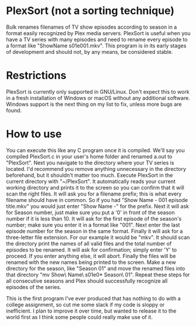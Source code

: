 # PlexSort (not a sorting technique)
Bulk renames filenames of TV show episodes according to season in a format easily recognized by Plex media servers.
PlexSort is useful when you have a TV series with many episodes and need to rename every episode to a format like "ShowName s01e001.mkv". This program is in its early stages of development and should not, by any means, be considered stable.

# Restrictions
PlexSort is currently only supported in GNU/Linux. Don't expect this to work in a fresh installation of Windows or macOS without any additional software. Windows support is the next thing on my list to fix, unless more bugs are found.

# How to use
You can execute this like any C program once it is compiled. We'll say you compiled PlexSort.c in your user's home folder and renamed a.out to "PlexSort". Next you navigate to the directory where your TV series is located. I'd recommend you remove anything unnecessary in the directory beforehand, but it shouldn't matter too much. Execute PlexSort in the current directory with "~/PlexSort". It automatically reads your current working directory and prints it to the screen so you can confirm that it will scan the right files. It will ask you for a filename prefix; this is what every filename should have in common. So if you had "Show Name - 001 episode title.mkv" you would just enter "Show Name -" for the prefix. Next it will ask for Season number, just make sure you put a '0' in front of the season number if it is less than 10. It will ask for the first episode of the season's number; make sure you enter it in a format like "001". Next enter the last episode number for the season in the same format. Finally it will ask for a three-letter file extension. For our example it would be "mkv". It should scan the directory print the names of all valid files and the total number of episodes to be renamed. It will ask for confirmation; simply enter 'Y' to proceed. If you enter anything else, it will abort. Finally the files will be renamed with the new names being printed to the screen. Make a new directory for the season, like "Season 01" and move the renamed files into that directory "mv Show\ Name\ s01e0* Season\ 01". Repeat these steps for all consecutive seasons and Plex should successfully recognize all episodes of the series.





This is the first program I've ever produced that has nothing to do with a college assignment, so cut me some slack if my code is sloppy or inefficient. I plan to improve it over time, but wanted to release it to the world first as I think some people could really make use of it.
